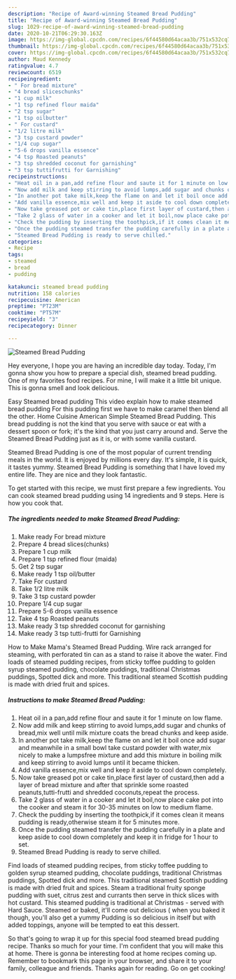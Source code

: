 ```yaml
---
description: "Recipe of Award-winning Steamed Bread Pudding"
title: "Recipe of Award-winning Steamed Bread Pudding"
slug: 1029-recipe-of-award-winning-steamed-bread-pudding
date: 2020-10-21T06:29:30.163Z
image: https://img-global.cpcdn.com/recipes/6f44580d64acaa3b/751x532cq70/steamed-bread-pudding-recipe-main-photo.jpg
thumbnail: https://img-global.cpcdn.com/recipes/6f44580d64acaa3b/751x532cq70/steamed-bread-pudding-recipe-main-photo.jpg
cover: https://img-global.cpcdn.com/recipes/6f44580d64acaa3b/751x532cq70/steamed-bread-pudding-recipe-main-photo.jpg
author: Maud Kennedy
ratingvalue: 4.7
reviewcount: 6519
recipeingredient:
- " For bread mixture"
- "4 bread sliceschunks"
- "1 cup milk"
- "1 tsp refined flour maida"
- "2 tsp sugar"
- "1 tsp oilbutter"
- " For custard"
- "1/2 litre milk"
- "3 tsp custard powder"
- "1/4 cup sugar"
- "5-6 drops vanilla essence"
- "4 tsp Roasted peanuts"
- "3 tsp shredded coconut for garnishing"
- "3 tsp tuttifrutti for Garnishing"
recipeinstructions:
- "Heat oil in a pan,add refine flour and saute it for 1 minute on low flame."
- "Now add milk and keep stirring to avoid lumps,add sugar and chunks of bread,mix well until milk mixture coats the bread chunks and keep aside."
- "In another pot take milk,keep the flame on and let it boil once add sugar and meanwhile in a small bowl take custard powder with water,mix nicely to make a lumpsfree mixture and add this mixture in boiling milk and keep stirring to avoid lumps until it became thicken."
- "Add vanilla essence,mix well and keep it aside to cool down completely."
- "Now take greased pot or cake tin,place first layer of custard,then add a layer of bread mixture and after that sprinkle some roasted peanuts,tutti-frutti and shredded coconuts,repeat the process."
- "Take 2 glass of water in a cooker and let it boil,now place cake pot into the cooker and steam it for 30-35 minutes on low to medium flame."
- "Check the pudding by inserting the toothpick,if it comes clean it means pudding is ready,otherwise steam it for 5 minutes more."
- "Once the pudding steamed transfer the pudding carefully in a plate and keep aside to cool down completely and keep it in fridge for 1 hour to set."
- "Steamed Bread Pudding is ready to serve chilled."
categories:
- Recipe
tags:
- steamed
- bread
- pudding

katakunci: steamed bread pudding 
nutrition: 158 calories
recipecuisine: American
preptime: "PT23M"
cooktime: "PT57M"
recipeyield: "3"
recipecategory: Dinner

---
```



![Steamed Bread Pudding](https://img-global.cpcdn.com/recipes/6f44580d64acaa3b/751x532cq70/steamed-bread-pudding-recipe-main-photo.jpg)

Hey everyone, I hope you are having an incredible day today. Today, I'm gonna show you how to prepare a special dish, steamed bread pudding. One of my favorites food recipes. For mine, I will make it a little bit unique. This is gonna smell and look delicious.

Easy Steamed bread pudding This video explain how to make steamed bread pudding For this pudding first we have to make caramel then blend all the other. Home Cuisine American Simple Steamed Bread Pudding. This bread pudding is not the kind that you serve with sauce or eat with a dessert spoon or fork; it&#39;s the kind that you just carry around and. Serve the Steamed Bread Pudding just as it is, or with some vanilla custard.

Steamed Bread Pudding is one of the most popular of current trending meals in the world. It is enjoyed by millions every day. It's simple, it is quick, it tastes yummy. Steamed Bread Pudding is something that I have loved my entire life. They are nice and they look fantastic.


To get started with this recipe, we must first prepare a few ingredients. You can cook steamed bread pudding using 14 ingredients and 9 steps. Here is how you cook that.

<!--inarticleads1-->

##### The ingredients needed to make Steamed Bread Pudding:

1. Make ready  For bread mixture
1. Prepare 4 bread slices(chunks)
1. Prepare 1 cup milk
1. Prepare 1 tsp refined flour (maida)
1. Get 2 tsp sugar
1. Make ready 1 tsp oil/butter
1. Take  For custard
1. Take 1/2 litre milk
1. Take 3 tsp custard powder
1. Prepare 1/4 cup sugar
1. Prepare 5-6 drops vanilla essence
1. Take 4 tsp Roasted peanuts
1. Make ready 3 tsp shredded coconut for garnishing
1. Make ready 3 tsp tutti-frutti for Garnishing


How to Make Mama&#39;s Steamed Bread Pudding. Wire rack arranged for steaming, with perforated tin can as a stand to raise it above the water. Find loads of steamed pudding recipes, from sticky toffee pudding to golden syrup steamed pudding, chocolate puddings, traditional Christmas puddings, Spotted dick and more. This traditional steamed Scottish pudding is made with dried fruit and spices. 

<!--inarticleads2-->

##### Instructions to make Steamed Bread Pudding:

1. Heat oil in a pan,add refine flour and saute it for 1 minute on low flame.
1. Now add milk and keep stirring to avoid lumps,add sugar and chunks of bread,mix well until milk mixture coats the bread chunks and keep aside.
1. In another pot take milk,keep the flame on and let it boil once add sugar and meanwhile in a small bowl take custard powder with water,mix nicely to make a lumpsfree mixture and add this mixture in boiling milk and keep stirring to avoid lumps until it became thicken.
1. Add vanilla essence,mix well and keep it aside to cool down completely.
1. Now take greased pot or cake tin,place first layer of custard,then add a layer of bread mixture and after that sprinkle some roasted peanuts,tutti-frutti and shredded coconuts,repeat the process.
1. Take 2 glass of water in a cooker and let it boil,now place cake pot into the cooker and steam it for 30-35 minutes on low to medium flame.
1. Check the pudding by inserting the toothpick,if it comes clean it means pudding is ready,otherwise steam it for 5 minutes more.
1. Once the pudding steamed transfer the pudding carefully in a plate and keep aside to cool down completely and keep it in fridge for 1 hour to set.
1. Steamed Bread Pudding is ready to serve chilled.


Find loads of steamed pudding recipes, from sticky toffee pudding to golden syrup steamed pudding, chocolate puddings, traditional Christmas puddings, Spotted dick and more. This traditional steamed Scottish pudding is made with dried fruit and spices. Steam a traditional fruity sponge pudding with suet, citrus zest and currants then serve in thick slices with hot custard. This steamed pudding is traditional at Christmas - served with Hard Sauce. Steamed or baked, it&#39;ll come out delicious ( when you baked it though, you&#39;ll also get a yummy Pudding is so delicious in itself but with added toppings, anyone will be tempted to eat this dessert. 

So that's going to wrap it up for this special food steamed bread pudding recipe. Thanks so much for your time. I'm confident that you will make this at home. There is gonna be interesting food at home recipes coming up. Remember to bookmark this page in your browser, and share it to your family, colleague and friends. Thanks again for reading. Go on get cooking!
